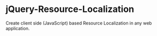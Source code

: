 # jQuery-Resource-Localization
Create client side (JavaScript) based Resource Localization in any web application. 
